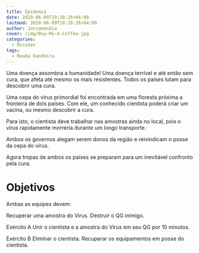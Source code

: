 ```yaml
---
title: Epidemia
date: 2020-06-09T19:28:26+04:00
lastmod: 2020-06-09T19:28:26+04:00
author: Jarzamendia
cover: /img/Buy-Me-A-Coffee.jpg
categories:
  - Missoes
tags:
  - Rouba bandeira
---
```


Uma doença assombra a humanidade! Uma doença terrível e até então sem cura, que afeta até mesmo os mais resistentes. Todos os países lutam para descobrir uma cura.

Uma cepa do vírus primordial foi encontrada em uma floresta próxima a fronteira de dois países. Com ele, um conhecido cientista poderá criar um vacina, ou mesmo descobrir a cura. 

Para isto, o cientista deve trabalhar nas amostras ainda no local, pois o vírus rapidamente morreria durante um longo transporte.

Ambos os governos alegam serem donos da região e reivindicam o posse da cepa do vírus.

Agora tropas de ambos os países se preparam para um inevitável confronto pela cura.

# Objetivos

Ambas as equipes devem:

Recuperar uma amostra do Vírus.
Destruir o QG inimigo.


Exército A
Unir o cientista e a amostra do Vírus em seu QG por 10 minutos.


Exército B
Eliminar o cientista.
Recuperar os equipamentos em posse do cientista.
